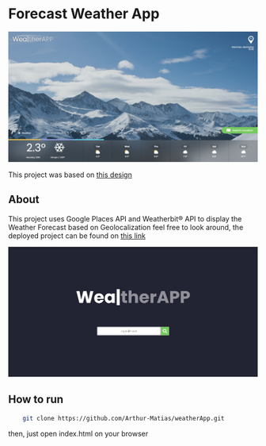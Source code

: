# Forecast Weather App

![Home Screen Print](https://raw.githubusercontent.com/Arthur-Matias/weatherApp/main/src/assets/images/prints/print.PNG)

This project was based on [this design](https://dribbble.com/shots/1081917-WhereTO-App)

## About

This project uses Google Places API and Weatherbit® API to display the Weather Forecast based on Geolocalization feel free to look around, the deployed project can be found on [this link](https://arthur-matias.github.io/weatherApp/)


![Modal Print](https://raw.githubusercontent.com/Arthur-Matias/weatherApp/main/src/assets/images/prints/modal-print.PNG)

## How to run

```bash
    git clone https://github.com/Arthur-Matias/weatherApp.git
```

then, just open index.html on your browser
